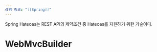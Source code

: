 ```yaml
---
상위 링크: "[[Spring]]"
---
```

Spring Hateoas는 REST API의 제약조건 중 Hateoas를 지원하기 위한 기술이다.
# WebMvcBuilder

